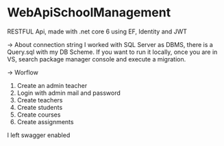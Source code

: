 # WebApiSchoolManagement
RESTFUL Api, made with .net core 6 using EF, Identity and JWT

-> About connection string
  I worked with SQL Server as DBMS, there is a Query.sql with my DB Scheme. If you want to run it locally, once you are in VS, search package manager console and execute a migration.

-> Worflow
1. Create an admin teacher
2. Login with admin mail and password
3. Create teachers
4. Create students
5. Create courses
6. Create assignments

I left swagger enabled
